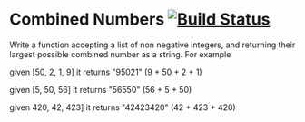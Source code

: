 # Combined Numbers [![Build Status](https://www.travis-ci.org/LordLukin/CombinedNumber.svg?branch=master)](https://www.travis-ci.org/OriaTori/CombinedNumber)

Write a function accepting a list of non negative integers, 
and returning their largest possible combined number
as a string. For example

given [50, 2, 1, 9] it returns "95021"    (9 + 50 + 2 + 1)

given [5, 50, 56]   it returns "56550"    (56 + 5 + 50)

given 420, 42, 423] it returns "42423420" (42 + 423 + 420)

